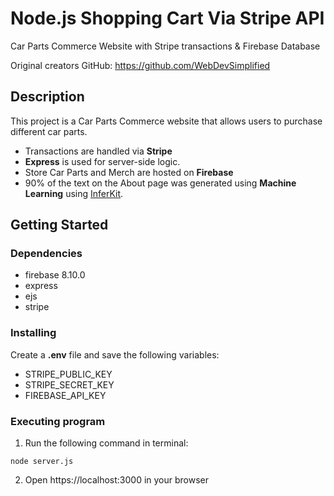 # Node.js Shopping Cart Via Stripe API
Car Parts Commerce Website with Stripe transactions & Firebase Database

Original creators GitHub: https://github.com/WebDevSimplified

## Description

This project is a Car Parts Commerce website that allows users to purchase different car parts.

* Transactions are handled via **Stripe**
* **Express** is used for server-side logic.
* Store Car Parts and Merch are hosted on **Firebase**
* 90% of the text on the About page was generated using **Machine Learning** using [InferKit](https://app.inferkit.com/demo).

## Getting Started

### Dependencies
* firebase 8.10.0
* express
* ejs
* stripe

### Installing

Create a **.env** file and save the following variables:
* STRIPE_PUBLIC_KEY
* STRIPE_SECRET_KEY
* FIREBASE_API_KEY

### Executing program

1. Run the following command in terminal:
```
node server.js
```
2. Open https://localhost:3000 in your browser